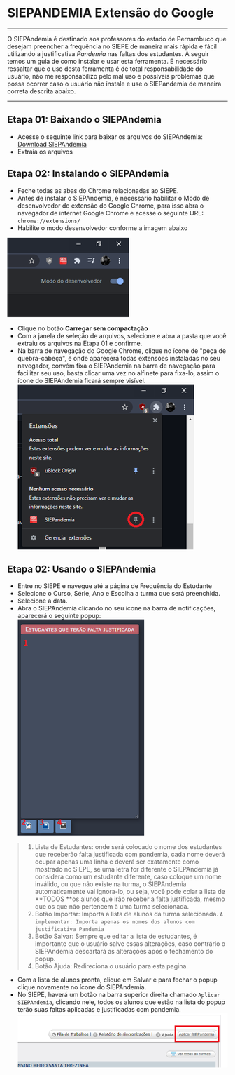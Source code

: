 # **SIEPANDEMIA** Extensão do Google

***

O SIEPAndemia é destinado aos professores do estado de Pernambuco que desejam preencher a frequência no SIEPE de maneira mais rápida e fácil utilizando a justificativa _Pandemia_ nas faltas dos estudantes. A seguir temos um guia de como instalar e usar esta ferramenta. É necessário ressaltar que o uso desta ferramenta é de total responsabilidade do usuário, não me responsabilizo pelo mal uso e possíveis problemas que possa ocorrer caso o usuário não instale e use o SIEPandemia de maneira correta descrita abaixo.

***

## Etapa 01: Baixando o SIEPAndemia
* Acesse o seguinte link para baixar os arquivos do SIEPAndemia: [Download SIEPAndemia](https://github.com/firminoveras/SIEPandemia-Chrome-Extension/archive/master.zip)
* Extraia os arquivos

## Etapa 02: Instalando o SIEPAndemia
* Feche todas as abas do Chrome relacionadas ao SIEPE.
* Antes de instalar o SIEPAndemia, é necessário habilitar o Modo de desenvolvedor de extensão do Google Chrome, para isso abra o navegador de internet Google Chrome e acesse o seguinte URL: `chrome://extensions/`
* Habilite o modo desenvolvedor conforme a imagem abaixo

![](https://github.com/firminoveras/SIEPandemia-Chrome-Extension/blob/master/wiki/wiki01.png)
* Clique no botão **Carregar sem compactação**
* Com a janela de seleção de arquivos, selecione e abra a pasta que você extraiu os arquivos na Etapa 01 e confirme.
* Na barra de navegação do Google Chrome, clique no ícone de "peça de quebra-cabeça", é onde aparecerá todas extensões instaladas no seu navegador, convém fixa o SIEPAndemia na barra de navegação para facilitar seu uso, basta clicar uma vez no alfinete para fixa-lo, assim o ícone do SIEPAndemia ficará sempre visível.
![](https://github.com/firminoveras/SIEPandemia-Chrome-Extension/blob/master/wiki/wiki02.png)

## Etapa 02: Usando o SIEPAndemia
* Entre no SIEPE e navegue até a página de Frequência do Estudante
* Selecione o Curso, Série, Ano e Escolha a turma que será preenchida.
* Selecione a data.
* Abra o SIEPAndemia clicando no seu ícone na barra de notificações, aparecerá o seguinte popup:
![](https://github.com/firminoveras/SIEPandemia-Chrome-Extension/blob/master/wiki/wiki03.png)
>1. Lista de Estudantes: onde será colocado o nome dos estudantes que receberão falta justificada com pandemia, cada nome deverá ocupar apenas uma linha e deverá ser exatamente como mostrado no SIEPE, se uma letra for diferente o SIEPAndemia já considera como um estudante diferente, caso coloque um nome inválido, ou que não existe na turma, o SIEPAndemia automaticamente vai ignora-lo, ou seja, você pode colar a lista de **TODOS **os alunos que irão receber a falta justificada, mesmo que os que não pertencem à uma turma selecionada.
>2. Botão Importar: Importa a lista de alunos da turma selecionada. `A implementar: Importa apenas os nomes dos alunos com justificativa Pandemia`
>3. Botão Salvar: Sempre que editar a lista de estudantes, é importante que o usuário salve essas alterações, caso contrário o SIEPAndemia descartará as alterações após o fechamento do popup.
>4. Botão Ajuda: Redireciona o usuário para esta pagina.
* Com a lista de alunos pronta, clique em Salvar e para fechar o popup clique novamente no ícone do SIEPAndemia.
* No SIEPE, haverá um botão na barra superior direita chamado `Aplicar SIEPAndemia`, clicando nele, todos os alunos que estão na lista do popup terão suas faltas aplicadas e justificadas com pandemia.
![](https://github.com/firminoveras/SIEPandemia-Chrome-Extension/blob/master/wiki/wiki04.png)
